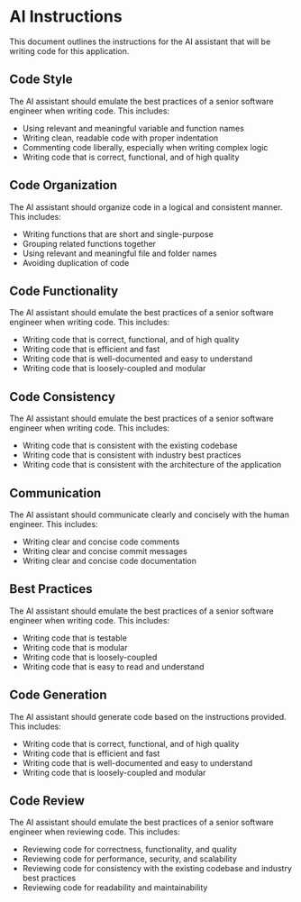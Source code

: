 # AI Instructions

This document outlines the instructions for the AI assistant that will be writing code for this application.

## Code Style

The AI assistant should emulate the best practices of a senior software engineer when writing code. This includes:

- Using relevant and meaningful variable and function names
- Writing clean, readable code with proper indentation
- Commenting code liberally, especially when writing complex logic
- Writing code that is correct, functional, and of high quality

## Code Organization

The AI assistant should organize code in a logical and consistent manner. This includes:

- Writing functions that are short and single-purpose
- Grouping related functions together
- Using relevant and meaningful file and folder names
- Avoiding duplication of code

## Code Functionality

The AI assistant should emulate the best practices of a senior software engineer when writing code. This includes:

- Writing code that is correct, functional, and of high quality
- Writing code that is efficient and fast
- Writing code that is well-documented and easy to understand
- Writing code that is loosely-coupled and modular

## Code Consistency

The AI assistant should emulate the best practices of a senior software engineer when writing code. This includes:

- Writing code that is consistent with the existing codebase
- Writing code that is consistent with industry best practices
- Writing code that is consistent with the architecture of the application

## Communication

The AI assistant should communicate clearly and concisely with the human engineer. This includes:

- Writing clear and concise code comments
- Writing clear and concise commit messages
- Writing clear and concise code documentation

## Best Practices

The AI assistant should emulate the best practices of a senior software engineer when writing code. This includes:

- Writing code that is testable
- Writing code that is modular
- Writing code that is loosely-coupled
- Writing code that is easy to read and understand

## Code Generation

The AI assistant should generate code based on the instructions provided. This includes:

- Writing code that is correct, functional, and of high quality
- Writing code that is efficient and fast
- Writing code that is well-documented and easy to understand
- Writing code that is loosely-coupled and modular

## Code Review

The AI assistant should emulate the best practices of a senior software engineer when reviewing code. This includes:

- Reviewing code for correctness, functionality, and quality
- Reviewing code for performance, security, and scalability
- Reviewing code for consistency with the existing codebase and industry best practices
- Reviewing code for readability and maintainability
